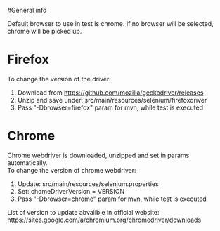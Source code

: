  
#General info  

Default browser to use in test is chrome. If no browser will be selected, chrome will be picked up.

# Firefox
To change the version of the driver:   
1. Download from https://github.com/mozilla/geckodriver/releases  
2. Unzip and save under: src/main/resources/selenium/firefoxdriver
3. Pass "-Dbrowser=firefox" param for mvn, while test is executed  

# Chrome
Chrome webdriver is downloaded, unzipped and set in params automatically.  
To change the version of chrome webdriver:   
 1. Update: src/main/resources/selenium.properties  
 2. Set: chomeDriverVersion = VERSION  
 3. Pass "-Dbrowser=chrome" param for mvn, while test is executed
 
 List of version to update abvalible in official website: https://sites.google.com/a/chromium.org/chromedriver/downloads


